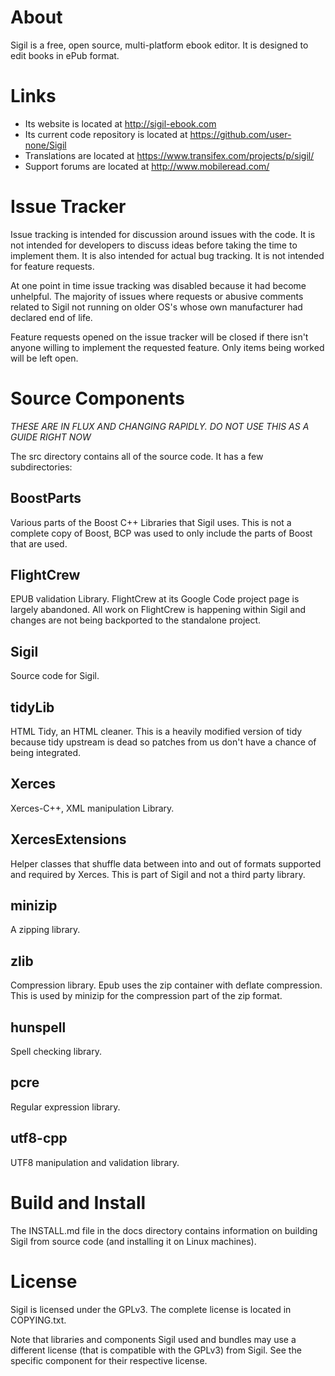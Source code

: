 About
=====

Sigil is a free, open source, multi-platform ebook editor.
It is designed to edit books in ePub format.


Links
=====

* Its website is located at http://sigil-ebook.com
* Its current code repository is located at https://github.com/user-none/Sigil
* Translations are located at https://www.transifex.com/projects/p/sigil/
* Support forums are located at http://www.mobileread.com/


Issue Tracker
=============

Issue tracking is intended for discussion around issues with the code. It
is not intended for developers to discuss ideas before taking the time to
implement them. It is also intended for actual bug tracking. It is not
intended for feature requests.

At one point in time issue tracking was disabled because it had become
unhelpful. The majority of issues where requests or abusive comments related
to Sigil not running on older OS's whose own manufacturer had declared
end of life.

Feature requests opened on the issue tracker will be closed if there isn't
anyone willing to implement the requested feature. Only items being worked
will be left open.


Source Components
=================

*THESE ARE IN FLUX AND CHANGING RAPIDLY. DO NOT USE THIS AS A GUIDE RIGHT NOW*




The src directory contains all of the source code. It has
a few subdirectories:

BoostParts
----------

Various parts of the Boost C++ Libraries that Sigil uses.  This is not a
complete copy of Boost, BCP was used to only include the parts of Boost that
are used.

FlightCrew
----------

EPUB validation Library. FlightCrew at its Google Code project page is largely
abandoned. All work on FlightCrew is happening within Sigil and changes are not
being backported to the standalone project.


Sigil
-----

Source code for Sigil.


tidyLib
-------

HTML Tidy, an HTML cleaner. This is a heavily modified
version of tidy because tidy upstream is dead so patches from us
don't have a chance of being integrated.


Xerces
------

Xerces-C++, XML manipulation Library.

XercesExtensions
----------------

Helper classes that shuffle data between into and out of formats supported and
required by Xerces. This is part of Sigil and not a third party library.

minizip
-------

A zipping library.

zlib
----

Compression library. Epub uses the zip container with deflate compression.
This is used by minizip for the compression part of the zip format.

hunspell
--------

Spell checking library.

pcre
----

Regular expression library.

utf8-cpp
--------

UTF8 manipulation and validation library.


Build and Install
=================

The INSTALL.md file in the docs directory contains information on building
Sigil from source code (and installing it on Linux machines).


License
=======

Sigil is licensed under the GPLv3. The complete license is located in
COPYING.txt.

Note that libraries and components Sigil used and bundles may use a different
license (that is compatible with the GPLv3) from Sigil. See the specific
component for their respective license.
